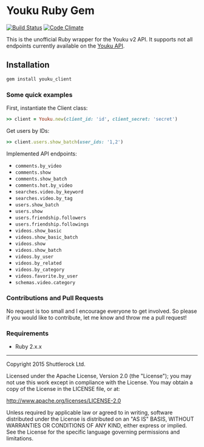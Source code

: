 # Youku Ruby Gem

[![Build Status](https://secure.travis-ci.org/Shuttlerock/youku_client.png)](http://travis-ci.org/Shuttlerock/youku_client)
[![Code Climate](https://codeclimate.com/github/Shuttlerock/youku_client/badges/gpa.svg)](https://codeclimate.com/github/Shuttlerock/youku_client)

This is the unofficial Ruby wrapper for the Youku v2 API. It supports not all
endpoints currently available on the [Youku API](http://open.youku.com/docs?id=0).

## Installation

``` bash
gem install youku_client
```

### Some quick examples

First, instantiate the Client class:

``` ruby
>> client = Youku.new(client_id: 'id', client_secret: 'secret')
```

Get users by IDs:

``` ruby
>> client.users.show_batch(user_ids: '1,2')
```

Implemented API endpoints:

- `comments.by_video`
- `comments.show`
- `comments.show_batch`
- `comments.hot.by_video`
- `searches.video.by_keyword`
- `searches.video.by_tag`
- `users.show_batch`
- `users.show`
- `users.friendship.followers`
- `users.friendship.followings`
- `videos.show_basic`
- `videos.show_basic_batch`
- `videos.show`
- `videos.show_batch`
- `videos.by_user`
- `videos.by_related`
- `videos.by_category`
- `videos.favorite.by_user`
- `schemas.video.category`

### Contributions and Pull Requests

No request is too small and I encourage everyone to get involved. So please if
you would like to contribute, let me know and throw me a pull request!

### Requirements

* Ruby 2.x.x

---

Copyright 2015 Shuttlerock Ltd.

Licensed under the Apache License, Version 2.0 (the "License"); you may not
use this work except in compliance with the License. You may obtain a copy of
the License in the LICENSE file, or at:

http://www.apache.org/licenses/LICENSE-2.0

Unless required by applicable law or agreed to in writing, software
distributed under the License is distributed on an "AS IS" BASIS, WITHOUT
WARRANTIES OR CONDITIONS OF ANY KIND, either express or implied. See the
License for the specific language governing permissions and limitations.
